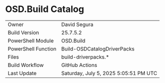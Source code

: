 ﻿# OSD.Build Catalog

| | |
|-|-|
| Owner | David Segura |
| Build Version | 25.7.5.2 |
| PowerShell Module | OSD.Build |
| PowerShell Function | Build-OSDCatalogDriverPacks |
| Files | build-driverpacks.* |
| Build Workflow | GitHub Actions |
| Last Update | Saturday, July 5, 2025 5:05:51 PM UTC |
